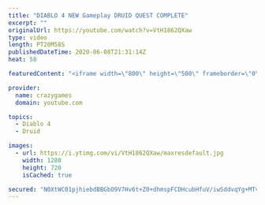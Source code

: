 ```yaml
---
title: "DIABLO 4 NEW Gameplay DRUID QUEST COMPLETE"
excerpt: ""
originalUrl: https://youtube.com/watch?v=VtH1862QXaw
type: video
length: PT20M58S
publishedDateTime: 2020-06-08T21:31:14Z
heat: 58

featuredContent: "<iframe width=\"800\" height=\"500\" frameborder=\"0\" src=\"https://www.youtube.com/embed/VtH1862QXaw\" allow=\"accelerometer; autoplay; encrypted-media; gyroscope; picture-in-picture\" allowfullscreen></iframe>"

provider:
  name: crazygames
  domain: youtube.com

topics:
  - Diablo 4
  - Druid

images:
  - url: https://i.ytimg.com/vi/VtH1862QXaw/maxresdefault.jpg
    width: 1280
    height: 720
    isCached: true

secured: "N0XtWC01pjhiebdBBGbO9V7Hv6t+Z0+dhmspFCDHcubHfuV/iwSddvqYg+MTvKaSaIVxMBkHff7MnN3zMabqxHAIREdLG3SeFwndA8nNMgOql0K9FFpgMdLIMsdeZV60mabZWZJCY90TwatUjjfmXR+1BEpxz2iM4Vt+JH4KuX5v1ShrSreCEsOxlqwGfw6v8hc92jGCU7APKQrlPDnJlDAtGQfLelvBEIYxOAP+hP2smhYv4k3EIOSn7zlOjqmsZkjDkDcTAaD1wmRPYyvddA2ITGeuPjIJNEuNQl/Es/2FuRYfMY8Z++CT8AdlP6QHWUB3BC7PDM3+vO4Ro4Q1IqP7f0xjHwsmQb3xcf3di7yhNeHIQUE1+S+KVptAyAE/Wn6Rn5MvRE9y/z+fAM9fEw==;kTzQIyJHhr7AlLWAi9CQdQ=="
---
```


